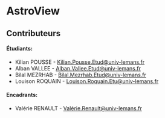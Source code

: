 # AstroView

## Contributeurs

#### Étudiants:
- Kilian POUSSE - [Kilian.Pousse.Etud@univ-lemans.fr](mailto:Kilian.Pousse.Etud@univ-lemans.fr)
- Alban VALLEE - [Alban.Vallee.Etud@univ-lemans.fr](mailto:Alban.Vallee.Etud@univ-lemans.fr)
- Bilal MEZRHAB - [Bilal.Mezrhab.Etud@univ-lemans.fr](mailto:Bilal.Mezrhab.Etud@univ-lemans.fr)
- Louison ROQUAIN - [Louison.Roquain.Etu@univ-lemans.fr](mailto:Louison.Roquain.Etu@univ-lemans.fr)

#### Encadrants:
- Valérie RENAULT - [Valérie.Renault@univ-lemans.fr](mailto:Valérie.Renault@univ-lemans.fr)
